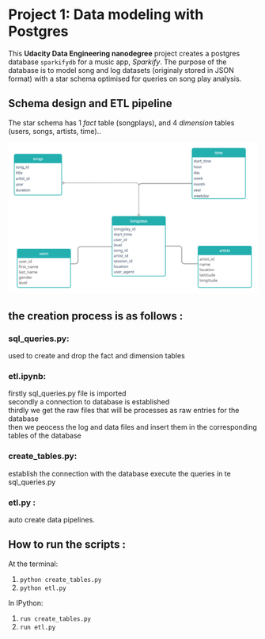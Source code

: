 # Project 1: Data modeling with Postgres

This **Udacity Data Engineering nanodegree** project creates a postgres database `sparkifydb` for a music app, *Sparkify*. The purpose of the database is to model song and log datasets (originaly stored in JSON format) with a star schema optimised for queries on song play analysis.

## Schema design and ETL pipeline

The star schema has 1 *fact* table (songplays), and 4 *dimension* tables (users, songs, artists, time)..

![](Untitled_Workspace.png?raw=true)

## the creation process is as follows : 

### sql_queries.py: 

used to create and drop  the fact and dimension tables 

### etl.ipynb:
firstly sql_queries.py file is imported
<br> 
secondly a connection to database is established 
<br> 
thirdly we get the raw files that will be processes as raw entries for the database 
<br> 
then we peocess the log and data files and insert them in the corresponding tables of the database 
<br> 
 ### create_tables.py:
establish the connection with the database 
execute the queries in te sql_queries.py 
### etl.py :
auto create data pipelines. 

## How to run the scripts : 
At the terminal:

1. ```python create_tables.py```
2. ```python etl.py```

In IPython:

1. ```run create_tables.py```
2. ```run etl.py```
